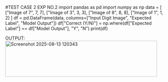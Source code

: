 #TEST CASE 2 EXP NO.2
import pandas as pd
import numpy as np
data = [
    ["Image of 7", 7, 7],
    ["Image of 3", 3, 3],
    ["Image of 8", 8, 8],
    ["Image of 1", 1, 2]
]
df = pd.DataFrame(data, columns=["Input Digit Image", "Expected Label", "Model Output"])
df["Correct (Y/N)"] = np.where(df["Expected Label"] == df["Model Output"], "Y", "N")
print(df)

OUTPUT:
<img width="481" height="115" alt="Screenshot 2025-08-13 120343" src="https://github.com/user-attachments/assets/e2c3419d-786a-498b-8c35-fd32a01c972b" />
